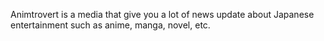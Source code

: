 Animtrovert is a media that give you a lot of news update about Japanese entertainment such as anime, manga, novel, etc.
